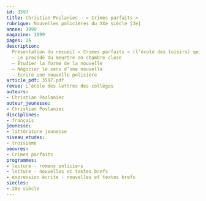 ```yaml
---
id: 3597
title: Christian Poslaniec – « Crimes parfaits »
rubrique: Nouvelles policières du XXe siècle [3e]
annee: 1999
magazine: 1999
pages: 26
description: 
  Présentation du recueil « Crimes parfaits » (l’école des loisirs) qui rassemble huit nouvelles policières dans lesquelles est utilisé le procédé du « meurtre en chambre close »…
  – Le procédé du meurtre en chambre close
  – Étudier la forme de la nouvelle
  – Négocier le sens d’une nouvelle
  – Écrire une nouvelle policière
article_pdf: 3597.pdf
revue: L’école des lettres des collèges
auteurs:
- Christian Poslaniec
auteur_jeunesse:
- Christian Poslaniec
disciplines:
- français
jeunesse:
- littérature jeunesse
niveau_etudes:
- troisième
oeuvres:
- Crimes parfaits
programmes:
- lecture - romans policiers
- lecture - nouvelles et textes brefs
- expression écrite - nouvelles et textes brefs
siecles:
- 20e siècle
---
```

